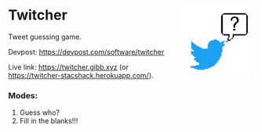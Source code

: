 # Twitcher <img align="right" width="150" height="150" src="https://github.com/RyanGibb/twitcher/blob/master/static/resources/logo3.jpg">  
Tweet guessing game.

Devpost: https://devpost.com/software/twitcher

Live link: https://twitcher.gibb.xyz (or https://twitcher-stacshack.herokuapp.com/).

### Modes:
  1. Guess who?
  2. Fill in the blanks!!!
